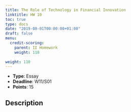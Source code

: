 ```yaml
---
title: The Role of Technology in Financial Innovation
linktitle: HW 10
toc: true
type: docs
date: "2019-08-01T00:00:00+01:00"
draft: false
menu:
  credit-scoring:
    parent: II Homework
    weight: 110
    
weight: 110
---
```


* **Type**: Essay
* **Deadline**: W11/S01	
* **Points**: 15

## Description
